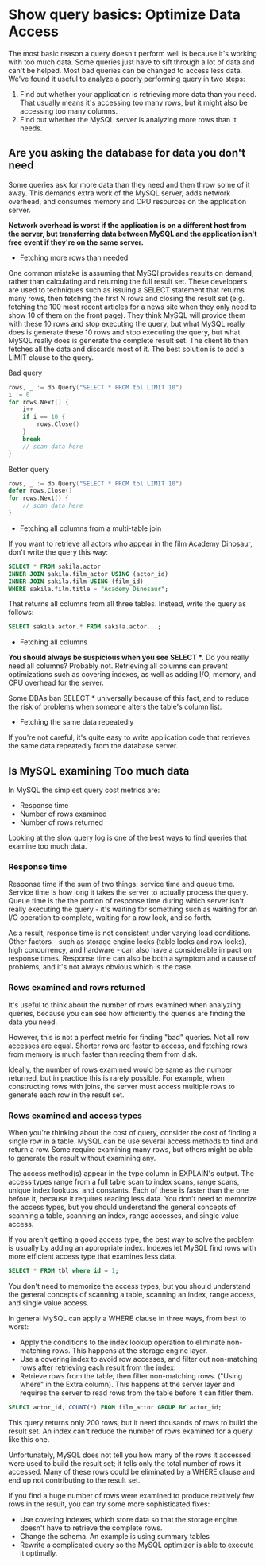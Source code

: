 # Show query basics: Optimize Data Access

The most basic reason a query doesn't perform well is because it's working with too much data. Some queries just have to sift through a lot of data and can't be helped. Most bad queries can be changed to access less data. We've found it useful to analyze a poorly performing query in two steps:

1. Find out whether your application is retrieving more data than you need. That usually means it's accessing too many rows, but it might also be accessing too many columns.
2. Find out whether the MySQL server is analyzing more rows than it needs.

## Are you asking the database for data you don't need

Some queries ask for more data than they need and then throw some of it away. This demands extra work of the MySQL server, adds network overhead, and consumes memory and CPU resources on the application server.

**Network overhead is worst if the application is on a different host from the server, but transferring data between MySQL and the application isn't free event if they're on the same server.**

- Fetching more rows than needed

One common mistake is assuming that MySQl provides results on demand, rather than calculating and returning the full result set. These developers are used to techniques such as issuing a SELECT statement that returns many rows, then fetching the first N rows and closing the result set (e.g. fetching the 100 most recent articles for a news site when they only need to show 10 of them on the front page). They think MySQL will provide them with these 10 rows and stop executing the query, but what MySQL really does is generate these 10 rows and stop executing the query, but what MySQL really does is generate the complete result set. The client lib then fetches all the data and discards most of it. The best solution is to add a LIMIT clause to the query.

Bad query

```go
rows, _ := db.Query("SELECT * FROM tbl LIMIT 10")
i := 0
for rows.Next() {
    i++
    if i == 10 {
        rows.Close()
    }
    break
    // scan data here
}
```

Better query

```go
rows, _ := db.Query("SELECT * FROM tbl LIMIT 10")
defer rows.Close()
for rows.Next() {
    // scan data here
}
```

- Fetching all columns from a multi-table join

If you want to retrieve all actors who appear in the film Academy Dinosaur, don't write the query this way:

```sql
SELECT * FROM sakila.actor
INNER JOIN sakila.film_actor USING (actor_id)
INNER JOIN sakila.film USING (film_id)
WHERE sakila.film.title = "Academy Dinosaur";
```

That returns all columns from all three tables. Instead, write the query as follows:

```sql
SELECT sakila.actor.* FROM sakila.actor...;
```

- Fetching all columns

**You should always be suspicious when you see SELECT \*.** Do you really need all columns? Probably not. Retrieving all columns can prevent optimizations such as covering indexes, as well as adding I/O, memory, and CPU overhead for the server.

Some DBAs ban SELECT \* universally because of this fact, and to reduce the risk of problems when someone alters the table's column list.

- Fetching the same data repeatedly

If you're not careful, it's quite easy to write application code that retrieves the same data repeatedly from the database server.

## Is MySQL examining Too much data

In MySQL the simplest query cost metrics are:

- Response time
- Number of rows examined
- Number of rows returned

Looking at the slow query log is one of the best ways to find queries that examine too much data.

### Response time

Response time if the sum of two things: service time and queue time. Service time is how long it takes the server to actually process the query. Queue time is the the portion of response time during which server isn't really executing the query - it's waiting for something such as waiting for an I/O operation to complete, waiting for a row lock, and so forth.

As a result, response time is not consistent under varying load conditions. Other factors - such as storage engine locks (table locks and row locks), high concurrency, and hardware - can also have a considerable impact on response times. Response time can also be both a symptom and a cause of problems, and it's not always obvious which is the case.

### Rows examined and rows returned

It's useful to think about the number of rows examined when analyzing queries, because you can see how efficiently the queries are finding the data you need.

However, this is not a perfect metric for finding "bad" queries. Not all row accesses are equal. Shorter rows are faster to access, and fetching rows from memory is much faster than reading them from disk.

Ideally, the number of rows examined would be same as the number returned, but in practice this is rarely possible. For example, when constructing rows with joins, the server must access multiple rows to generate each row in the result set.

### Rows examined and access types

When you're thinking about the cost of query, consider the cost of finding a single row in a table. MySQL can be use several access methods to find and return a row. Some require examining many rows, but others might be able to generate the result without examining any.

The access method(s) appear in the type column in EXPLAIN's output. The access types range from a full table scan to index scans, range scans, unique index lookups, and constants. Each of these is faster than the one before it, because it requires reading less data. You don't need to memorize the access types, but you should understand the general concepts of scanning a table, scanning an index, range accesses, and single value access.

If you aren't getting a good access type, the best way to solve the problem is usually by adding an appropriate index. Indexes let MySQL find rows with more efficient access type that examines less data.

```sql
SELECT * FROM tbl where id = 1;
```

You don't need to memorize the access types, but you should understand the general concepts of scanning a table, scanning an index, range access, and single value access.

In general MySQL can apply a WHERE clause in three ways, from best to worst:

- Apply the conditions to the index lookup operation to eliminate non-matching rows. This happens at the storage engine layer.
- Use a covering index to avoid row accesses, and filter out non-matching rows after retrieving each result from the index.
- Retrieve rows from the table, then filter non-matching rows. ("Using where" in the Extra column). This happens at the server layer and requires the server to read rows from the table before it can fitler them.

```sql
SELECT actor_id, COUNT(*) FROM film_actor GROUP BY actor_id;
```

This query returns only 200 rows, but it need thousands of rows to build the result set. An index can't reduce the number of rows examined for a query like this one.

Unfortunately, MySQL does not tell you how many of the rows it accessed were used to build the result set; it tells only the total number of rows it accessed. Many of these rows could be eliminated by a WHERE clause and end up not contributing to the result set.

If you find a huge number of rows were examined to produce relatively few rows in the result, you can try some more sophisticated fixes:

- Use covering indexes, which store data so that the storage engine doesn't have to retrieve the complete rows.
- Change the schema. An example is using summary tables
- Rewrite a complicated query so the MySQL optimizer is able to execute it optimally.
